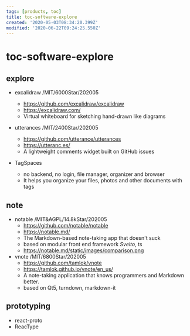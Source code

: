 ```yaml
---
tags: [products, toc]
title: toc-software-explore
created: '2020-05-03T08:34:20.399Z'
modified: '2020-06-22T09:24:25.550Z'
---
```


# toc-software-explore

## explore

- excalidraw  /MIT/6000Star/202005
  - https://github.com/excalidraw/excalidraw
  - https://excalidraw.com/
  - Virtual whiteboard for sketching hand-drawn like diagrams
- utterances  /MIT/2400Star/202005
  - https://github.com/utterance/utterances
  - https://utteranc.es/
  - A lightweight comments widget built on GitHub issues 

- TagSpaces
  - no backend, no login, file manager, organizer and browser
  - It helps you organize your files, photos and other documents with tags

## note

- notable  /MIT&AGPL/14.8kStar/202005
  - https://github.com/notable/notable
  - https://notable.md/
  - The Markdown-based note-taking app that doesn't suck
  - based on modular front end framework *Svelto*, ts
  - https://notable.md/static/images/comparison.png
- vnote  /MIT/6800Star/202005
  - https://github.com/tamlok/vnote
  - https://tamlok.github.io/vnote/en_us/
  - A note-taking application that knows programmers and Markdown better. 
  - based on Qt5, turndown, markdown-it

## prototyping

- react-proto
- ReacType
